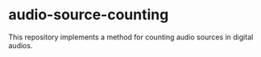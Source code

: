 # audio-source-counting
This repository implements a method for counting audio sources in digital audios.
